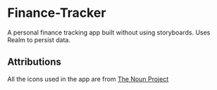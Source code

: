 # Finance-Tracker
A personal finance tracking app built without using storyboards. Uses Realm to persist data.

## Attributions

All the icons used in the app are from [The Noun Project](https://thenounproject.com)
